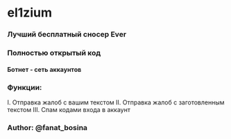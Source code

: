 # el1zium
### Лучший бесплатный сносер Ever

### Полностью открытый код

#### Ботнет - сеть аккаунтов

### Функции:
I. Отправка жалоб с вашим текстом
II. Отправка жалоб с заготовленным текстом
III. Спам кодами входа в аккаунт

### Author: @fanat_bosina
